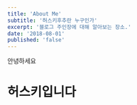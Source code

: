 ```yaml
---
title: 'About Me'
subtitle: '허스키후추란 누구인가'
excerpt: '블로그 주인장에 대해 알아보는 장소.'
date: '2018-08-01'
published: 'false'
---
```


안녕하세요

# 허스키입니다
